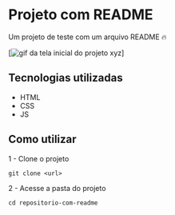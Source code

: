 # Projeto com README
Um projeto de teste com um arquivo README 🔥

[<img src="Animação a85.gif" alt="gif da tela inicial do projeto xyz">]

## Tecnologias utilizadas
- HTML
- CSS
- JS

## Como utilizar

1 - Clone o projeto
```
git clone <url>
```

2 - Acesse a pasta do projeto
```
cd repositorio-com-readme
```

